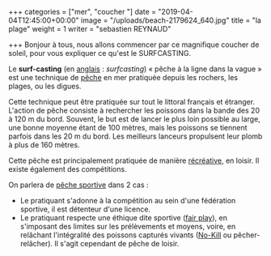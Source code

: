 +++
categories = ["mer", "coucher "]
date = "2019-04-04T12:45:00+00:00"
image = "/uploads/beach-2179624_640.jpg"
title = "la plage"
weight = 1
writer = "sebastien REYNAUD"

+++
Bonjour à tous, nous allons commencer par ce magnifique coucher de soleil, pour vous expliquer ce qu'est le SURFCASTING.

Le **surf-casting** (en [anglais](https://fr.wikipedia.org/wiki/Anglais "Anglais") : _surfcasting_) « pêche à la ligne dans la vague » est une technique de [pêche](https://fr.wikipedia.org/wiki/P%C3%AAche_(halieutique) "Pêche (halieutique)") en mer pratiquée depuis les rochers, les plages, ou les digues.

Cette technique peut être pratiquée sur tout le littoral français et étranger. L'action de pêche consiste à rechercher les poissons dans la bande des 20 à 120 m du bord. Souvent, le but est de lancer le plus loin possible au large, une bonne moyenne étant de 100 mètres, mais les poissons se tiennent parfois dans les 20 m du bord. Les meilleurs lanceurs propulsent leur plomb à plus de 160 mètres.

Cette pêche est principalement pratiquée de manière [récréative](https://fr.wikipedia.org/wiki/P%C3%AAche_(halieutique) "Pêche (halieutique)"), en loisir. Il existe également des compétitions.

On parlera de [pêche sportive](https://fr.wikipedia.org/wiki/P%C3%AAche_sportive "Pêche sportive") dans 2 cas :

* Le pratiquant s'adonne à la compétition au sein d'une fédération sportive, il est détenteur d'une licence.
* Le pratiquant respecte une éthique dite sportive ([fair play](https://fr.wikipedia.org/wiki/Fair-play "Fair-play")), en s'imposant des limites sur les prélèvements et moyens, voire, en relâchant l'intégralité des poissons capturés vivants ([No-Kill](https://fr.wikipedia.org/wiki/No-kill "No-kill") ou pêcher-relâcher). Il s'agit cependant de pêche de loisir.